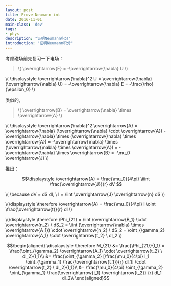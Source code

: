 ```yaml
---
layout: post
title: Prove Neumann int
date: 2016-11-01
main-class: 'dev'
tags:
- phys
description: "证明Neumann积分"
introduction: "证明Neumann积分"
---
```


考虑磁场前先复习一下电场：

>\\(
\overrightarrow{E} = -\overrightarrow{\nabla} U
\\)
>
\\( \displaystyle
\overrightarrow{\nabla}^2 U
= \overrightarrow{\nabla} (\overrightarrow{\nabla} U)
= -\overrightarrow{\nabla} E
= -\frac{\rho}{\epsilon_0}
\\)

类似的，

>\\(
\overrightarrow{B} = \overrightarrow{\nabla} \times \overrightarrow{A}
\\)
>
\\( \displaystyle
\overrightarrow{\nabla}^2 \overrightarrow{A}
= \overrightarrow{\nabla} (\overrightarrow{\nabla} \cdot \overrightarrow{A}) - 
\overrightarrow{\nabla} \times (\overrightarrow{\nabla} \times \overrightarrow{A})
= -\overrightarrow{\nabla} \times (\overrightarrow{\nabla} \times \overrightarrow{A})
= -\overrightarrow{\nabla} \times \overrightarrow{B}
= -\mu_0 \overrightarrow{J}
\\)

推出：

$$\displaystyle
\overrightarrow{A} = \frac{\mu_0}{4\pi} \iiint \frac{\overrightarrow{J}}{r} dV
$$

\\(
\because dV = dS dl, \ I = \iint \overrightarrow{J} \overrightarrow{n} dS
\\)

\\(\displaystyle
\therefore \overrightarrow{A} = \frac{\mu_0}{4\pi} I \oint \frac{\overrightarrow{t}}{r} dl
\\)

\\(\displaystyle
\therefore \Phi_{21} = \iint \overrightarrow{B_1} \cdot \overrightarrow{n_2} \ dS_2
= \iint (\overrightarrow{\nabla} \times \overrightarrow{A_1}) \cdot \overrightarrow{n_2} \ dS_2
= \oint_{\gamma_2} \overrightarrow{A_1} \cdot \overrightarrow{t_2} \ dl_2
\\)


$$\begin{aligned}
\displaystyle
\therefore M_{21} &= \frac{\Phi_{21}}{I_1} = \frac{\oint_{\gamma_2} \overrightarrow{A_1} \cdot \overrightarrow{t_2} \ dl_2}{I_1}\\
&= \frac{\oint_{\gamma_2} [\frac{\mu_0}{4\pi} I_1 \oint_{\gamma_1} \frac{\overrightarrow{t_1}}{r} dl_1] \cdot \overrightarrow{t_2} \ dl_2}{I_1}\\
&= \frac{\mu_0}{4\pi} \oint_{\gamma_2} \oint_{\gamma_1} \frac{\overrightarrow{t_1} \overrightarrow{t_2}} {r} dl_1 dl_2\\
\end{aligned}$$








